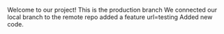 Welcome to our project!
This is the production branch
We connected our local branch to the remote repo
added a feature
url=testing
Added new code.
